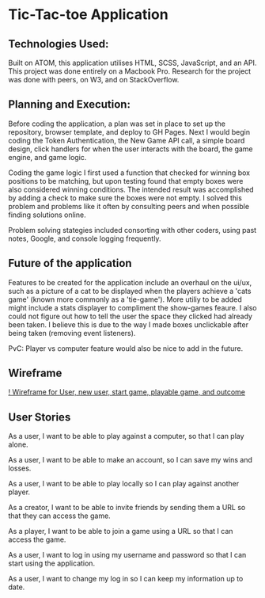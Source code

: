 # Tic-Tac-toe Application

## Technologies Used:

Built on ATOM, this application utilises HTML, SCSS,
JavaScript, and an API. This project was done entirely
on a Macbook Pro. Research for the project was done with peers, on W3,
and on StackOverflow.

## Planning and Execution:

Before coding the application, a plan was set in place to
set up the repository, browser template, and deploy to GH
Pages. Next I would begin coding the Token Authentication, the New Game
API call, a simple board design, click handlers for when the user
interacts with the board, the game engine, and game logic.

Coding the game logic I first used a function that checked for winning
box positions to be matching, but upon testing found that empty boxes
were also considered winning conditions. The intended result was
accomplished by adding a check to make sure the boxes were not empty.
I solved this problem and problems like it often by consulting peers
and when possible finding solutions online.

Problem solving stategies included consorting with other coders, using past
notes, Google, and console logging frequently.

## Future of the application

Features to be created for the application include an overhaul on the
ui/ux, such as a picture of a cat to be displayed when the players
achieve a 'cats game' (known more commonly as a 'tie-game'). More
utiliy to be added might include a stats displayer to compliment
the show-games feaure. I also could not figure out how to
tell the user the space they clicked had already been taken.
I believe this is due to the way I made boxes unclickable after being
taken (removing event listeners).

PvC: Player vs computer feature would also be nice to add in the future.

## Wireframe

[! Wireframe for User, new user, start game, playable game, and outcome](https://imgur.com/a/PfHEJ4n)

## User Stories

As a user, I want to be able to play against a computer, so that I can play alone.

As a user, I want to be able to make an account, so I can save my wins and losses.

As a user, I want to be able to play locally so I can play against another player.

As a creator, I want to be able to invite friends by sending them a URL so that they can access the game.

As a player, I want to be able to join a game using a URL so that I can access the game.

As a user, I want to log in using my username and password so that I can start using the application.

As a user, I want to change my log in so I can keep my information up to date.
